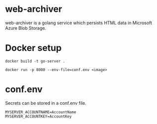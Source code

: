 # web-archiver

web-archiver is a golang service which persists HTML data in Microsoft Azure Blob Storage.

# Docker setup

```
docker build -t go-server .
```

```
docker run -p 8000 --env-file=conf.env <image>
```

# conf.env

Secrets can be stored in a conf.env file. 

```
MYSERVER_ACCOUNTNAME=AccountName
MYSERVER_ACCOUNTKEY=AccountKey
```